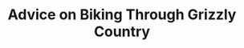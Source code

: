 ---
layout: community
category: community
title: "Advice on Biking Through Grizzly Country"
description: "I'm an experienced bike traveler, but I've never ridden in grizzly country.  This July, I will be following the Lewis and Clark trail W>E starting at the coast. Carry bear spray and, remember, all bears would rather avoid human interaction. The only time I’ve experienced a bear on-trail while riding was right at dusk- when they tend to be arousing from naps and starting to forage."
isTopLevel: false
isSingleLevel: false
isArticle: false
datePublished: 2022-07-14 14:20:00 +0300
dateModified: 2022-07-14 14:20:00 +0300
published: false
---